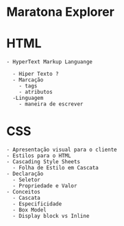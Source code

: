 # Maratona Explorer

  # HTML
    - HyperText Markup Languange

      - Hiper Texto ?
      - Marcação
        - tags
        - atributos
      -Linguagem
        - maneira de escrever
 
  # CSS
    - Apresentação visual para o cliente
    - Estilos para o HTML
    - Cascading Style Sheets
      - Folha de Estilo em Cascata
    - Declaração
      - Seletor
      - Propriedade e Valor
    - Conceitos
      - Cascata
      - Especificidade
      - Box Model
      - Display block vs Inline


